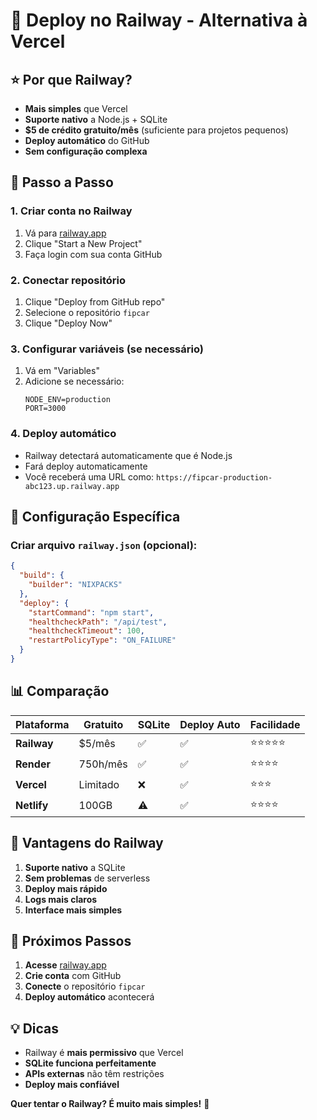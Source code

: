 # 🚂 Deploy no Railway - Alternativa à Vercel

## ⭐ Por que Railway?

- **Mais simples** que Vercel
- **Suporte nativo** a Node.js + SQLite
- **$5 de crédito gratuito/mês** (suficiente para projetos pequenos)
- **Deploy automático** do GitHub
- **Sem configuração complexa**

## 🚀 Passo a Passo

### 1. Criar conta no Railway
1. Vá para [railway.app](https://railway.app)
2. Clique "Start a New Project"
3. Faça login com sua conta GitHub

### 2. Conectar repositório
1. Clique "Deploy from GitHub repo"
2. Selecione o repositório `fipcar`
3. Clique "Deploy Now"

### 3. Configurar variáveis (se necessário)
1. Vá em "Variables"
2. Adicione se necessário:
   ```
   NODE_ENV=production
   PORT=3000
   ```

### 4. Deploy automático
- Railway detectará automaticamente que é Node.js
- Fará deploy automaticamente
- Você receberá uma URL como: `https://fipcar-production-abc123.up.railway.app`

## 🔧 Configuração Específica

### Criar arquivo `railway.json` (opcional):
```json
{
  "build": {
    "builder": "NIXPACKS"
  },
  "deploy": {
    "startCommand": "npm start",
    "healthcheckPath": "/api/test",
    "healthcheckTimeout": 100,
    "restartPolicyType": "ON_FAILURE"
  }
}
```

## 📊 Comparação

| Plataforma | Gratuito | SQLite | Deploy Auto | Facilidade |
|------------|----------|--------|-------------|------------|
| **Railway** | $5/mês | ✅ | ✅ | ⭐⭐⭐⭐⭐ |
| **Render** | 750h/mês | ✅ | ✅ | ⭐⭐⭐⭐ |
| **Vercel** | Limitado | ❌ | ✅ | ⭐⭐⭐ |
| **Netlify** | 100GB | ⚠️ | ✅ | ⭐⭐⭐⭐ |

## 🎯 Vantagens do Railway

1. **Suporte nativo** a SQLite
2. **Sem problemas** de serverless
3. **Deploy mais rápido**
4. **Logs mais claros**
5. **Interface mais simples**

## 🚀 Próximos Passos

1. **Acesse** [railway.app](https://railway.app)
2. **Crie conta** com GitHub
3. **Conecte** o repositório `fipcar`
4. **Deploy automático** acontecerá

## 💡 Dicas

- Railway é **mais permissivo** que Vercel
- **SQLite funciona perfeitamente**
- **APIs externas** não têm restrições
- **Deploy mais confiável**

**Quer tentar o Railway? É muito mais simples!** 🚂 